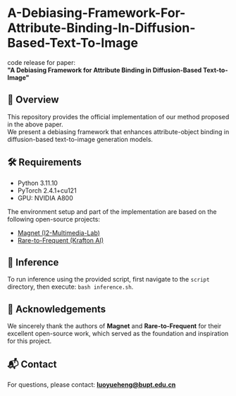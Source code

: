 # A-Debiasing-Framework-For-Attribute-Binding-In-Diffusion-Based-Text-To-Image

code release for paper:  
**"A Debiasing Framework for Attribute Binding in Diffusion-Based Text-to-Image"**

## 📖 Overview

This repository provides the official implementation of our method proposed in the above paper.  
We present a debiasing framework that enhances attribute-object binding in diffusion-based text-to-image generation models.

## 🛠️ Requirements

- Python 3.11.10  
- PyTorch 2.4.1+cu121  
- GPU: NVIDIA A800 

The environment setup and part of the implementation are based on the following open-source projects:

- [Magnet (I2-Multimedia-Lab)](https://github.com/I2-Multimedia-Lab/Magnet)  
- [Rare-to-Frequent (Krafton AI)](https://github.com/krafton-ai/Rare-to-Frequent)

## 🚀 Inference

To run inference using the provided script, first navigate to the `script` directory, then execute:
`bash inference.sh`.

## 🙏 Acknowledgements

We sincerely thank the authors of **Magnet** and **Rare-to-Frequent** for their excellent open-source work, which served as the foundation and inspiration for this project.

## 📬 Contact

For questions, please contact: **luoyueheng@bupt.edu.cn**


